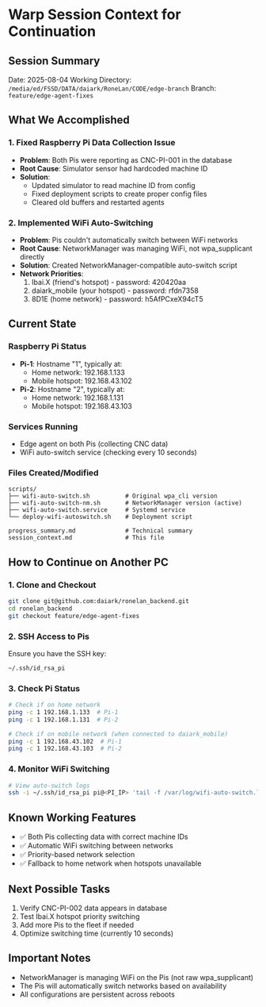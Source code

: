 # Warp Session Context for Continuation

## Session Summary
Date: 2025-08-04
Working Directory: `/media/ed/FSSD/DATA/daiark/RoneLan/CODE/edge-branch`
Branch: `feature/edge-agent-fixes`

## What We Accomplished

### 1. Fixed Raspberry Pi Data Collection Issue
- **Problem**: Both Pis were reporting as CNC-PI-001 in the database
- **Root Cause**: Simulator sensor had hardcoded machine ID
- **Solution**: 
  - Updated simulator to read machine ID from config
  - Fixed deployment scripts to create proper config files
  - Cleared old buffers and restarted agents

### 2. Implemented WiFi Auto-Switching
- **Problem**: Pis couldn't automatically switch between WiFi networks
- **Root Cause**: NetworkManager was managing WiFi, not wpa_supplicant directly
- **Solution**: Created NetworkManager-compatible auto-switch script
- **Network Priorities**:
  1. Ibai.X (friend's hotspot) - password: 420420aa
  2. daiark_mobile (your hotspot) - password: rfdn7358
  3. 8D1E (home network) - password: h5AfPCxeX94cT5

## Current State

### Raspberry Pi Status
- **Pi-1**: Hostname "1", typically at:
  - Home network: 192.168.1.133
  - Mobile hotspot: 192.168.43.102
- **Pi-2**: Hostname "2", typically at:
  - Home network: 192.168.1.131
  - Mobile hotspot: 192.168.43.103

### Services Running
- Edge agent on both Pis (collecting CNC data)
- WiFi auto-switch service (checking every 10 seconds)

### Files Created/Modified
```
scripts/
├── wifi-auto-switch.sh          # Original wpa_cli version
├── wifi-auto-switch-nm.sh       # NetworkManager version (active)
├── wifi-auto-switch.service     # Systemd service
└── deploy-wifi-autoswitch.sh    # Deployment script

progress_summary.md              # Technical summary
session_context.md               # This file
```

## How to Continue on Another PC

### 1. Clone and Checkout
```bash
git clone git@github.com:daiark/ronelan_backend.git
cd ronelan_backend
git checkout feature/edge-agent-fixes
```

### 2. SSH Access to Pis
Ensure you have the SSH key:
```bash
~/.ssh/id_rsa_pi
```

### 3. Check Pi Status
```bash
# Check if on home network
ping -c 1 192.168.1.133  # Pi-1
ping -c 1 192.168.1.131  # Pi-2

# Check if on mobile network (when connected to daiark_mobile)
ping -c 1 192.168.43.102  # Pi-1
ping -c 1 192.168.43.103  # Pi-2
```

### 4. Monitor WiFi Switching
```bash
# View auto-switch logs
ssh -i ~/.ssh/id_rsa_pi pi@<PI_IP> 'tail -f /var/log/wifi-auto-switch.log'
```

## Known Working Features
- ✅ Both Pis collecting data with correct machine IDs
- ✅ Automatic WiFi switching between networks
- ✅ Priority-based network selection
- ✅ Fallback to home network when hotspots unavailable

## Next Possible Tasks
1. Verify CNC-PI-002 data appears in database
2. Test Ibai.X hotspot priority switching
3. Add more Pis to the fleet if needed
4. Optimize switching time (currently 10 seconds)

## Important Notes
- NetworkManager is managing WiFi on the Pis (not raw wpa_supplicant)
- The Pis will automatically switch networks based on availability
- All configurations are persistent across reboots
